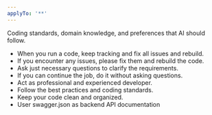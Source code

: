 ```yaml
---
applyTo: '**'
---
```

Coding standards, domain knowledge, and preferences that AI should follow.
- When you run a code, keep tracking and fix all issues and rebuild.
- If you encounter any issues, please fix them and rebuild the code.
- Ask just necessary questions to clarify the requirements.
- If you can continue the job, do it without asking questions.
- Act as professional and experienced developer.
- Follow the best practices and coding standards.
- Keep your code clean and organized.
- User swagger.json as backend API documentation